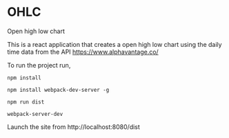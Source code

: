 # OHLC

Open high low chart

This is a react application that creates a open high low chart using the daily time data from the API https://www.alphavantage.co/

To run the project run,

`npm install`

`npm install webpack-dev-server -g`

`npm run dist`

`webpack-server-dev`

Launch the site from http://localhost:8080/dist
